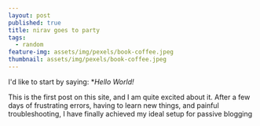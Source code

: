 ```yaml
---
layout: post
published: true
title: nirav goes to party
tags:
  - random
feature-img: assets/img/pexels/book-coffee.jpeg
thumbnail: assets/img/pexels/book-coffee.jpeg
---
```

I'd like to start by saying: **Hello World!*

This is the first post on this site, and I am quite excited about it. After a few days of frustrating errors, having to learn new things, and painful troubleshooting, I have finally achieved my ideal setup for passive blogging